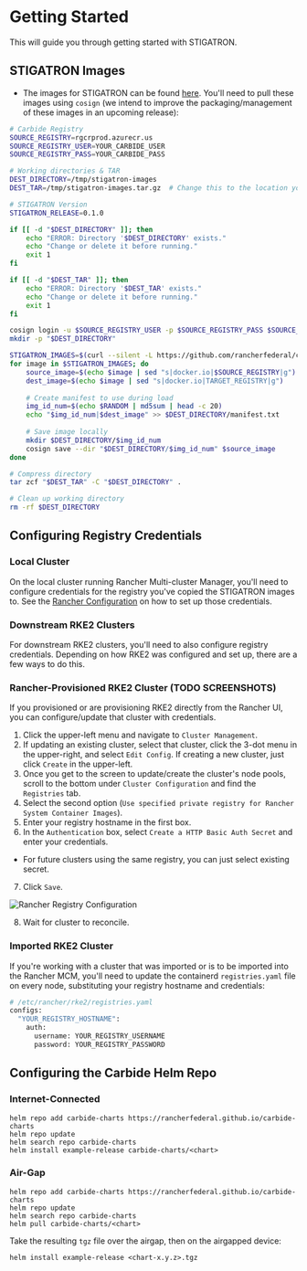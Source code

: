 # Getting Started

This will guide you through getting started with STIGATRON.

## STIGATRON Images

* The images for STIGATRON can be found [here](https://github.com/rancherfederal/carbide-images/releases/). You'll need to pull these images using `cosign` (we intend to improve the packaging/management of these images in an upcoming release):

```bash
# Carbide Registry
SOURCE_REGISTRY=rgcrprod.azurecr.us
SOURCE_REGISTRY_USER=YOUR_CARBIDE_USER
SOURCE_REGISTRY_PASS=YOUR_CARBIDE_PASS

# Working directories & TAR
DEST_DIRECTORY=/tmp/stigatron-images
DEST_TAR=/tmp/stigatron-images.tar.gz  # Change this to the location you want for your resulting TAR 

# STIGATRON Version
STIGATRON_RELEASE=0.1.0

if [[ -d "$DEST_DIRECTORY" ]]; then
    echo "ERROR: Directory '$DEST_DIRECTORY' exists."
    echo "Change or delete it before running."
    exit 1
fi

if [[ -d "$DEST_TAR" ]]; then
    echo "ERROR: Directory '$DEST_TAR' exists."
    echo "Change or delete it before running."
    exit 1
fi

cosign login -u $SOURCE_REGISTRY_USER -p $SOURCE_REGISTRY_PASS $SOURCE_REGISTRY
mkdir -p "$DEST_DIRECTORY"

STIGATRON_IMAGES=$(curl --silent -L https://github.com/rancherfederal/carbide-images/releases/download/stigatron-$STIGATRON_RELEASE/stigatron-images.txt)
for image in $STIGATRON_IMAGES; do
    source_image=$(echo $image | sed "s|docker.io|$SOURCE_REGISTRY|g")
    dest_image=$(echo $image | sed "s|docker.io|TARGET_REGISTRY|g")
    
    # Create manifest to use during load
    img_id_num=$(echo $RANDOM | md5sum | head -c 20)
    echo "$img_id_num|$dest_image" >> $DEST_DIRECTORY/manifest.txt
    
    # Save image locally
    mkdir $DEST_DIRECTORY/$img_id_num
    cosign save --dir "$DEST_DIRECTORY/$img_id_num" $source_image
done

# Compress directory
tar zcf "$DEST_TAR" -C "$DEST_DIRECTORY" .

# Clean up working directory
rm -rf $DEST_DIRECTORY
```

## Configuring Registry Credentials

### Local Cluster

On the local cluster running Rancher Multi-cluster Manager, you'll need to configure credentials for the registry you've copied the STIGATRON images to. See the [Rancher Configuration](/carbide-docs/docs/registry-docs/z-rancher-config) on how to set up those credentials.

### Downstream RKE2 Clusters

For downstream RKE2 clusters, you'll need to also configure registry credentials. Depending on how RKE2 was configured and set up, there are a few ways to do this.

### Rancher-Provisioned RKE2 Cluster (TODO SCREENSHOTS)

If you provisioned or are provisioning RKE2 directly from the Rancher UI, you can configure/update that cluster with credentials.

1. Click the upper-left menu and navigate to `Cluster Management`.
2. If updating an existing cluster, select that cluster, click the 3-dot menu in the upper-right, and select `Edit Config`. If creating a new cluster, just click `Create` in the upper-left.
3. Once you get to the screen to update/create the cluster's node pools, scroll to the bottom under `Cluster Configuration` and find the `Registries` tab.
4. Select the second option (`Use specified private registry for Rancher System Container Images`).
5. Enter your registry hostname in the first box.
6. In the `Authentication` box, select `Create a HTTP Basic Auth Secret` and enter your credentials.
  * For future clusters using the same registry, you can just select existing secret.
7. Click `Save`.

  ![Rancher Registry Configuration](/img/stigatron/registry-configuration.png)

8. Wait for cluster to reconcile.

### Imported RKE2 Cluster

If you're working with a cluster that was imported or is to be imported into the Rancher MCM, you'll need to update the containerd `registries.yaml` file on every node, substituting your registry hostname and credentials:

```bash
# /etc/rancher/rke2/registries.yaml
configs:
  "YOUR_REGISTRY_HOSTNAME":
    auth:
      username: YOUR_REGISTRY_USERNAME
      password: YOUR_REGISTRY_PASSWORD
```

## Configuring the Carbide Helm Repo

### Internet-Connected
```
helm repo add carbide-charts https://rancherfederal.github.io/carbide-charts
helm repo update
helm search repo carbide-charts
helm install example-release carbide-charts/<chart>
```

### Air-Gap
```
helm repo add carbide-charts https://rancherfederal.github.io/carbide-charts
helm repo update
helm search repo carbide-charts
helm pull carbide-charts/<chart>
```

Take the resulting `tgz` file over the airgap, then on the airgapped device:
```
helm install example-release <chart-x.y.z>.tgz
```

